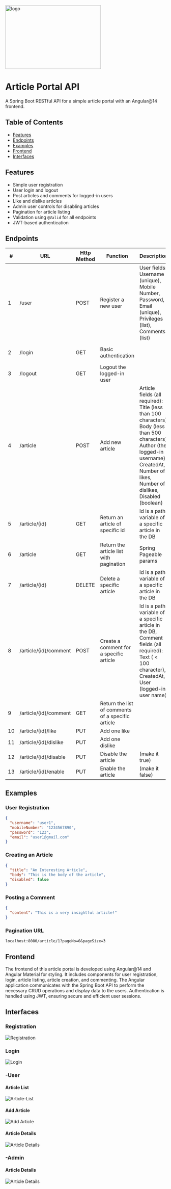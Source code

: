 <img src="screenshots/logo.png" width="300" height="200" alt="logo">

# Article Portal API
A Spring Boot RESTful API for a simple article portal with an Angular@14 frontend.

## Table of Contents
- [Features](#features)
- [Endpoints](#endpoints)
- [Examples](#examples)
- [Frontend](#Frontend)
- [Interfaces](#Interfaces)

## Features
- Simple user registration
- User login and logout
- Post articles and comments for logged-in users
- Like and dislike articles
- Admin user controls for disabling articles
- Pagination for article listing
- Validation using `@Valid` for all endpoints
- JWT-based authentication

## Endpoints

| #   | URL                      | Http Method | Function                       | Description                                                                                                                                      | Privileges                       |
|-----|--------------------------|-------------|--------------------------------|--------------------------------------------------------------------------------------------------------------------------------------------------|----------------------------------|
| 1   | /user                    | POST        | Register a new user            | User fields: Username (unique), Mobile Number, Password, Email (unique), Privileges (list), Comments (list)                                       | Anonymous publicly allowed       |
| 2   | /login                   | GET         | Basic authentication           |                                                                                                                                                  | Anonymous publicly allowed       |
| 3   | /logout                  | GET         | Logout the logged-in user      |                                                                                                                                                  | For any logged-in user           |
| 4   | /article                 | POST        | Add new article                | Article fields (all required): Title (less than 100 characters), Body (less than 500 characters), Author (the logged-in username), CreatedAt, Number of likes, Number of dislikes, Disabled (boolean) | USERS only                       |
| 5   | /article/{id}            | GET         | Return an article of specific id | Id is a path variable of a specific article in the DB                                                                                            | Anonymous publicly allowed       |
| 6   | /article                 | GET         | Return the article list with pagination | Spring Pageable params                                                                                                                           | Anonymous publicly allowed       |
| 7   | /article/{id}            | DELETE      | Delete a specific article      | Id is a path variable of a specific article in the DB                                                                                            | Users can delete their own articles only. |
| 8   | /article/{id}/comment    | POST        | Create a comment for a specific article | Id is a path variable of a specific article in the DB, Comment fields (all required): Text ( < 100 character), CreatedAt, User (logged-in user name) | USERS only                       |
| 9  | /article/{id}/comment    | GET         | Return the list of comments of a specific article |                                                                                                                                                  | Anonymous publicly allowed       |
| 10  | /article/{id}/like       | PUT         | Add one like                   |                                                                                                                                                  | USERS only                       |
| 11  | /article/{id}/dislike    | PUT         | Add one dislike                |                                                                                                                                                  | USERS only                       |
| 12  | /article/{id}/disable    | PUT         | Disable the article            | (make it true)                                                                                                                                    | ADMIN only                       |
| 13  | /article/{id}/enable     | PUT         | Enable the article             | (make it false)                                                                                                                                  | ADMIN only                       |

## Examples

### User Registration
```json
{
  "username": "user1",
  "mobileNumber": "1234567890",
  "password": "123",
  "email": "user1@gmail.com"
}
```

### Creating an Article
```json
{
  "title": "An Interesting Article",
  "body": "This is the body of the article",
  "disabled": false
}
```

### Posting a Comment
```json
{
  "content": "This is a very insightful article!"
}
```

### Pagination URL
```url
localhost:8080/article/1?pageNo=0&pageSize=3
```

## Frontend
The frontend of this article portal is developed using Angular@14 and Angular Material for styling. It includes components for user registration, login, article listing, article creation, and commenting. The Angular application communicates with the Spring Boot API to perform the necessary CRUD operations and display data to the users. Authentication is handled using JWT, ensuring secure and efficient user sessions.

## Interfaces

### Registration
![Registration](screenshots/Registration.png)

### Login
![Login](screenshots/Login.png)

### -User
#### Article List
![Article-List](screenshots/List-article.png)

#### Add Article
![Add Article](screenshots/Creat-article.png)

#### Article Details
![Article Details](screenshots/Article-detail.png)


### -Admin
#### Article Details
![Article Details](screenshots/Article-detail-admin.png)



